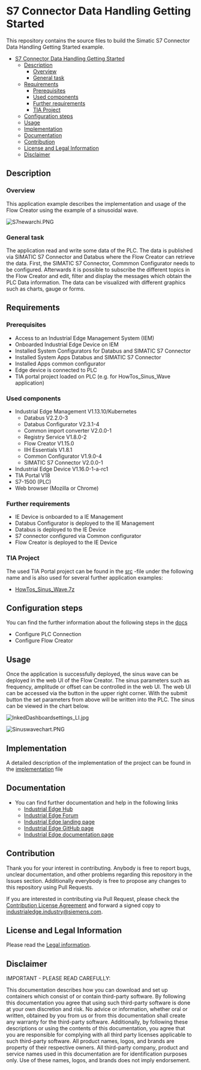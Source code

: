 # S7 Connector Data Handling Getting Started

This repository contains the source files to build the Simatic S7 Connector Data Handling Getting Started example.

- [S7 Connector Data Handling Getting Started](#s7-connector-data-handling-getting-started)
  - [Description](#description)
    - [Overview](#overview)
    - [General task](#general-task)
  - [Requirements](#requirements)
    - [Prerequisites](#prerequisites)
    - [Used components](#used-components)
    - [Further requirements](#further-requirements)
    - [TIA Project](#tia-project)
  - [Configuration steps](#configuration-steps)
  - [Usage](#usage)
  - [Implementation](#implementation)
  - [Documentation](#documentation)
  - [Contribution](#contribution)
  - [License and Legal Information](#license-and-legal-information)
  - [Disclaimer](#disclaimer)

## Description

### Overview

This application example describes the implementation and usage of the Flow Creator using the example of a sinusoidal wave.

![S7newarchi.PNG](docs/graphics/S7newarchi.PNG)

### General task

The application read and write some data of the PLC. The data is published via SIMATIC S7 Connector and Databus where the Flow Creator can retrieve the data. First, the SIMATIC S7 Connector, Commmon Configurator needs to be configured. Afterwards it is possible to subscribe the different topics in the Flow Creator and edit, filter and display the messages which obtain the PLC Data information. The data can be visualized with different graphics such as charts, gauge or forms.


## Requirements

###  Prerequisites

- Access to an Industrial Edge Management System (IEM)
- Onboarded Industrial Edge Device on IEM
- Installed System Configurators for Databus and SIMATIC S7 Connector
- Installed System Apps Databus and SIMATIC S7 Connector
- Installed Apps common configurator
- Edge device is connected to PLC
- TIA portal project loaded on PLC (e.g. for HowTos_Sinus_Wave application)

### Used components

- Industrial Edge Management V1.13.10/Kubernetes
  - Databus V2.2.0-3
  - Databus Configurator V2.3.1-4
  - Common import converter V2.0.0-1
  - Registry Service V1.8.0-2
  - Flow Creator V1.15.0
  - IIH Essentials V1.8.1 
  - Common Configurator V1.9.0-4
  - SIMATIC S7 Connector V2.0.0-1
- Industrial Edge Device V1.16.0-1-a-rc1
- TIA Portal V18
- S7-1500 (PLC)
- Web browser (Mozilla or Chrome)

### Further requirements

- IE Device is onboarded to a IE Management
- Databus Configurator is deployed to the IE Management
- Databus is deployed to the IE Device
- S7 connector configured via Common configurator 
- Flow Creator is deployed to the IE Device

### TIA Project

The used TIA Portal project can be found in the [src](src) -file under the following name and is also used for several further application examples:

- [HowTos_Sinus_Wave.7z](src/HowTos_Sinus_Wave.7z)

## Configuration steps

You can find the further information about the following steps in the [docs](docs/Installation.md)
- Configure PLC Connection
- Configure Flow Creator

## Usage

Once the application is successfully deployed, the sinus wave can be deployed in the web UI of the Flow Creator. The sinus parameters such as frequency, amplitude or offset can be controlled in the web UI. The web UI can be accessed via the button in the upper right corner. With the submit button the set parameters from above will be written into the PLC. The sinus can be viewed in the chart below.

![InkedDashboardsettings_LI.jpg](docs/graphics/InkedDashboardsettings_LI.jpg)

![Sinuswavechart.PNG](docs/graphics/Sinuswavechart.PNG)

## Implementation
A detailed description of the implementation of the project can be found in the [implementation](docs/Implementation.md) file

## Documentation
 
- You can find further documentation and help in the following links
  - [Industrial Edge Hub](https://iehub.eu1.edge.siemens.cloud/#/documentation)
  - [Industrial Edge Forum](https://forum.mendix.com/link/space/industrial-edge)
  - [Industrial Edge landing page](https://new.siemens.com/global/en/products/automation/topic-areas/industrial-edge/simatic-edge.html)
  - [Industrial Edge GitHub page](https://github.com/industrial-edge)
  - [Industrial Edge documentation page](https://docs.eu1.edge.siemens.cloud/index.html)
  
## Contribution

Thank you for your interest in contributing. Anybody is free to report bugs, unclear documentation, and other problems regarding this repository in the Issues section.
Additionally everybody is free to propose any changes to this repository using Pull Requests.

If you are interested in contributing via Pull Request, please check the [Contribution License Agreement](Siemens_CLA_1.1.pdf) and forward a signed copy to [industrialedge.industry@siemens.com](mailto:industrialedge.industry@siemens.com?subject=CLA%20Agreement%20Industrial-Edge).

## License and Legal Information

Please read the [Legal information](LICENSE.txt).

## Disclaimer

IMPORTANT - PLEASE READ CAREFULLY:

This documentation describes how you can download and set up containers which consist of or contain third-party software. By following this documentation you agree that using such third-party software is done at your own discretion and risk. No advice or information, whether oral or written, obtained by you from us or from this documentation shall create any warranty for the third-party software. Additionally, by following these descriptions or using the contents of this documentation, you agree that you are responsible for complying with all third party licenses applicable to such third-party software. All product names, logos, and brands are property of their respective owners. All third-party company, product and service names used in this documentation are for identification purposes only. Use of these names, logos, and brands does not imply endorsement.

